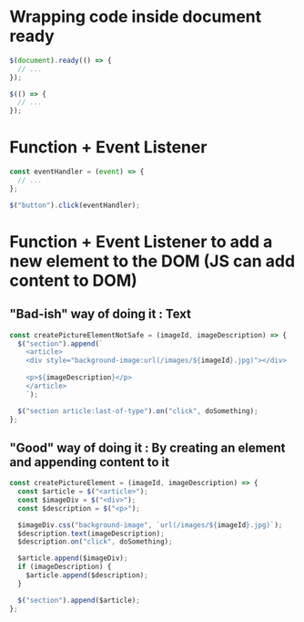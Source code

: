 # Wrapping code inside document ready

```js
$(document).ready(() => {
  // ...
});

$(() => {
  // ...
});
```

# Function + Event Listener

```js
const eventHandler = (event) => {
  // ...
};

$("button").click(eventHandler);
```

# Function + Event Listener to add a new element to the DOM (JS can add content to DOM)

## "Bad-ish" way of doing it : Text

```js
const createPictureElementNotSafe = (imageId, imageDescription) => {
  $("section").append(`
    <article>
    <div style="background-image:url(/images/${imageId}.jpg)"></div>
    
    <p>${imageDescription}</p>
    </article>
    `);

  $("section article:last-of-type").on("click", doSomething);
};
```

## "Good" way of doing it : By creating an element and appending content to it

```js
const createPictureElement = (imageId, imageDescription) => {
  const $article = $("<article>");
  const $imageDiv = $("<div>");
  const $description = $("<p>");

  $imageDiv.css("background-image", `url(/images/${imageId}.jpg)`);
  $description.text(imageDescription);
  $description.on("click", doSomething);

  $article.append($imageDiv);
  if (imageDescription) {
    $article.append($description);
  }

  $("section").append($article);
};
```
